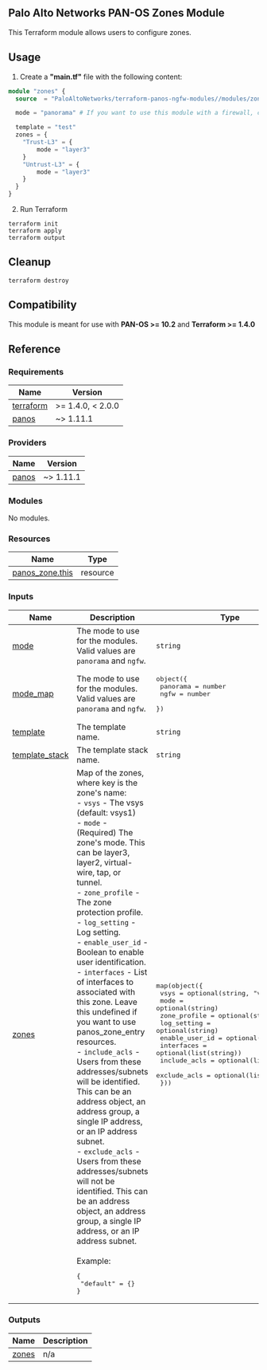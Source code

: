 Palo Alto Networks PAN-OS Zones Module
---
This Terraform module allows users to configure zones.

Usage
---

1. Create a **"main.tf"** file with the following content:

```terraform
module "zones" {
  source  = "PaloAltoNetworks/terraform-panos-ngfw-modules//modules/zones"

  mode = "panorama" # If you want to use this module with a firewall, change this to "ngfw"

  template = "test"
  zones = {
    "Trust-L3" = {
        mode = "layer3"
    }
    "Untrust-L3" = {
        mode = "layer3"
    }
  }
}
```

2. Run Terraform

```
terraform init
terraform apply
terraform output
```

Cleanup
---

```
terraform destroy
```

Compatibility
---
This module is meant for use with **PAN-OS >= 10.2** and **Terraform >= 1.4.0**


Reference
---
<!-- BEGINNING OF PRE-COMMIT-TERRAFORM DOCS HOOK -->
### Requirements

| Name | Version |
|------|---------|
| <a name="requirement_terraform"></a> [terraform](#requirement\_terraform) | >= 1.4.0, < 2.0.0 |
| <a name="requirement_panos"></a> [panos](#requirement\_panos) | ~> 1.11.1 |

### Providers

| Name | Version |
|------|---------|
| <a name="provider_panos"></a> [panos](#provider\_panos) | ~> 1.11.1 |

### Modules

No modules.

### Resources

| Name | Type |
|------|------|
| [panos_zone.this](https://registry.terraform.io/providers/PaloAltoNetworks/panos/latest/docs/resources/zone) | resource |

### Inputs

| Name | Description | Type | Default | Required |
|------|-------------|------|---------|:--------:|
| <a name="input_mode"></a> [mode](#input\_mode) | The mode to use for the modules. Valid values are `panorama` and `ngfw`. | `string` | n/a | yes |
| <a name="input_mode_map"></a> [mode\_map](#input\_mode\_map) | The mode to use for the modules. Valid values are `panorama` and `ngfw`. | <pre>object({<br>    panorama = number<br>    ngfw     = number<br>  })</pre> | <pre>{<br>  "ngfw": 1,<br>  "panorama": 0<br>}</pre> | no |
| <a name="input_template"></a> [template](#input\_template) | The template name. | `string` | `"default"` | no |
| <a name="input_template_stack"></a> [template\_stack](#input\_template\_stack) | The template stack name. | `string` | `""` | no |
| <a name="input_zones"></a> [zones](#input\_zones) | Map of the zones, where key is the zone's name:<br>- `vsys` - The vsys (default: vsys1)<br>- `mode` - (Required) The zone's mode. This can be layer3, layer2, virtual-wire, tap, or tunnel.<br>- `zone_profile` - The zone protection profile.<br>- `log_setting` - Log setting.<br>- `enable_user_id` - Boolean to enable user identification.<br>- `interfaces` - List of interfaces to associated with this zone. Leave this undefined if you want to use panos\_zone\_entry resources.<br>- `include_acls` - Users from these addresses/subnets will be identified. This can be an address object, an address group, a single IP address, or an IP address subnet.<br>- `exclude_acls` - Users from these addresses/subnets will not be identified. This can be an address object, an address group, a single IP address, or an IP address subnet.<br><br>Example:<pre>{<br>  "default" = {}<br>}</pre> | <pre>map(object({<br>    vsys           = optional(string, "vsys1")<br>    mode           = optional(string)<br>    zone_profile   = optional(string)<br>    log_setting    = optional(string)<br>    enable_user_id = optional(bool)<br>    interfaces     = optional(list(string))<br>    include_acls   = optional(list(string))<br>    exclude_acls   = optional(list(string))<br>  }))</pre> | `{}` | no |

### Outputs

| Name | Description |
|------|-------------|
| <a name="output_zones"></a> [zones](#output\_zones) | n/a |
<!-- END OF PRE-COMMIT-TERRAFORM DOCS HOOK -->
